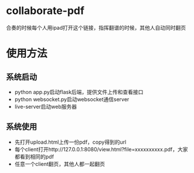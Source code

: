 # collaborate-pdf
合奏的时候每个人用ipad打开这个链接，指挥翻谱的时候，其他人自动同时翻页

# 使用方法
## 系统启动
- python app.py启动flask后端，提供文件上传和查看接口
- python websocket.py启动websocket通信server
- live-server启动web服务器

## 系统使用
- 先打开upload.html上传一份pdf，copy得到的url
- 每个client打开http://127.0.0.1:8080/view.html?file=xxxxxxxxxx.pdf，大家都看到相同的pdf
- 任意一个client翻页，其他人都一起翻页